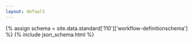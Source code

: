 ```yaml
---
layout: default
---
```


{% assign schema = site.data.standard['110']['workflow-definitionschema'] %}
{% include json_schema.html %}
